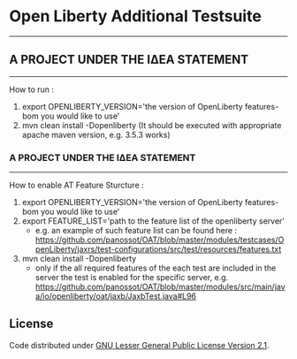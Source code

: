 #  Open Liberty Additional Testsuite
-------------------------------------
## A PROJECT UNDER THE ΙΔΕΑ STATEMENT
--------------------------------------

How to run :

1. export OPENLIBERTY_VERSION='the version of OpenLiberty features-bom you would like to use'
2. mvn clean install -Dopenliberty (It should be executed with appropriate apache maven version, e.g. 3.5.3 works)


### A PROJECT UNDER THE ΙΔΕΑ STATEMENT
--------------------------------------

How to enable AT Feature Sturcture :

1. export OPENLIBERTY_VERSION='the version of OpenLiberty features-bom you would like to use'
2. export FEATURE_LIST='path to the feature list of the openliberty server' 
   - e.g. an example of such feature list can be found here  :
     https://github.com/panossot/OAT/blob/master/modules/testcases/OpenLiberty/jaxrs/test-configurations/src/test/resources/features.txt
3. mvn clean install -Dopenliberty 
   - only if the all required features of the each test are included in the server the test is enabled for the specific server, e.g. https://github.com/panossot/OAT/blob/master/modules/src/main/java/io/openliberty/oat/jaxb/JaxbTest.java#L96

## License

Code distributed under [GNU Lesser General Public License Version 2.1](http://www.gnu.org/licenses/lgpl-2.1-standalone.html).

